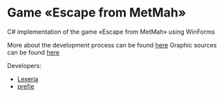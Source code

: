# Game «Escape from MetMah»

C# implementation of the game «Escape from MetMah» using WinForms

More about the development process can be found [here](https://docs.google.com/document/d/1wJdr_S0ZP5BD1ichcOQKl9jSHfbJOuBGEz59SaQMSHU/edit?usp=sharing)
Graphic sources can be found [here](https://drive.google.com/open?id=1yPKiBpAw9cJsW0PtO9ANEa3ShkI0xZ3J)

Developers:
- [Lexeria](https://github.com/Lexeria)
- [prefie](https://github.com/prefie)
